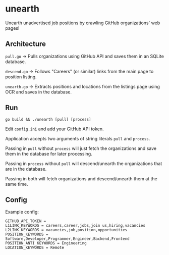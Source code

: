 # unearth

Unearth unadvertised job positions by crawling GitHub organizations' web pages!

## Architecture

`pull.go` -> Pulls organizations using GitHub API and saves them in an SQLite database.

`descend.go` -> Follows "Careers" (or similar) links from the main page to position listing.

`unearth.go` -> Extracts positions and locations from the listings page using OCR and saves in the database.

## Run

`go build && ./unearth [pull] [process]`

Edit `config.ini` and add your GitHub API token.

Application accepts two arguments of string literals `pull` and `process`.

Passing in `pull` without `process` will just fetch the organizations and save them in the database for later processing.

Passing in `process` without `pull` will descend/unearth the organizations that are in the database.

Passing in both will fetch organizations and descend/unearth them at the same time.

## Config

Example config:
```
GITHUB_API_TOKEN =
L1LINK_KEYWORDS = careers,career,jobs,join us,hiring,vacancies
L2LINK_KEYWORDS = vacancies,job,position,opportunities
POSITION_KEYWORDS = Software,Developer,Programmer,Engineer,Backend,Frontend
POSITION_ANTI_KEYWORDS = Engineering
LOCATION_KEYWORDS = Remote
```
